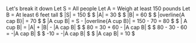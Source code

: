 Let's break it down 
Let S = All people 
Let A = Weigh at least 150 pounds 
Let B = At least 6 feet tall 
$ |S| = 150 $ 
$ |A| = 30 $ 
$ |B| = 60 $ 
$ |overline{A cap B}| = 70 $ 
$ |A cup B| = S - |overline{A cup B}| = 150 - 70 = 80 $ 
$ | A cup B| = |A| + |B| - |A cap B| $ 
$ 80 = 30 + 60 - |A cap B| $ 
$ 80 - 30 - 60 = -|A cap B| $ 
$ -10 = -|A cap B| $ 
$ |A cap B| = 10 $
